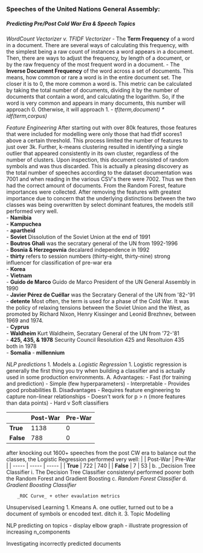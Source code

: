 ### Speeches of the United Nations General Assembly:
##### Predicting Pre/Post Cold War Era & Speech Topics

_WordCount Vectorizer v. TFIDF Vectorizer_
    - The **Term Frequency** of a word in a document. There are several ways of calculating this frequency, with the simplest being a raw count of instances a word appears in a document. Then, there are ways to adjust the frequency, by length of a document, or by the raw frequency of the most frequent word in a document.
    - The **Inverse Document Frequency** of the word across a set of documents. This means, how common or rare a word is in the entire document set. The closer it is to 0, the more common a word is. This metric can be calculated by taking the total number of documents, dividing it by the number of documents that contain a word, and calculating the logarithm. So, if the word is very common and appears in many documents, this number will approach 0. Otherwise, it will approach 1.
    - _tf(term,document) * idf(term,corpus)_

_Feature Engineering_
After starting out with over 80k features, those features that were included for modelling were only those that had tfidf scores1 above a certain threshold. This process limited the number of features to just over 3k. 
Further, k-means clustering resulted in identifying a single outlier that appeared consistently in its own cluster, regardless of the number of clusters. Upon inspection, this document consisted of random symbols and was thus discarded. This is actually a pleasing discovery as the total number of speeches according to the dataset documentation was 7001 and when reading in the various CSV's there were 7002. Thus we then had the correct amount of documents.
From the Random Forest, feature importances were collected. After removing the features with greatest importance due to concern that the underlying distinctions between the two classes was being overwritten by select dominant features, the models still performed very well.  
    - **Namibia**  
    - **Kampuchea**  
    - **apartheid**   
    - **Soviet** Dissolution of the Soviet Union at the end of 1991  
    - **Boutros Ghali** was the secratary general of the UN from 1992-1996  
    - **Bosnia & Herzegovnia** decalared independence in 1992  
    - **thirty** refers to session numbers (thirty-eight, thirty-nine) strong influencer for classification of pre-war era  
    - **Korea**  
    - **Vietnam**  
    - **Guido de Marco** Guido de Marco President of the UN General Assembly in 1990  
    - **Javier Pérez de Cuéllar** was the Secratary General of the UN from '82-'91  
    - **detente** Most often, the term is used for a phase of the Cold War. It was the policy of relaxing tensions between the Soviet Union and the West, as promoted by Richard Nixon, Henry Kissinger and Leonid Brezhnev, between 1969 and 1974.  
    - **Cyprus**  
    - **Waldheim** Kurt Waldheim, Secratary General of the UN from '72-'81  
    - **425, 435, & 1978** Security Council Resolution 425 and Resoltuion 435 both in 1978  
    - **Somalia**
    - **millennium**

_NLP predictions_
    1. Models
        a. _Logistic Regression_
        1. Logistic regression is generally the first thing you try when building a classifier and is actually used in some production environments.
            A. Advantages:
                - Fast (for training and prediction)
                - Simple (few hyperparameters)
                - Interpretable
                - Provides good probabilities
            B. Disadvantages
                - Requires feature engineering to capture non-linear relationships
                - Doesn't work for p > n (more features than data points)
        - Hard v Soft classifiers

|  | Post-War | Pre-War |
| ----- | ----- | ----- |
| **True** | 1138 | 0 | 
| **False** | 788 | 0 | 

after knocking out 1600+ speeches from the post CW era to balance out the classes, the Logistic Regression performed very well:
|  | Post-War | Pre-War |
| ----- | ----- | ----- |
| **True** | 722 | 740 | 
| **False** | 7 | 53 | 
        b. _Decision Tree Classifier
            i. The Decision Tree Classifier consistenyl performed poorer both the Random Forest and Gradient Boosting
        c. _Random Forest Classifier_
        d. _Gradient Boosting Classifier_

        _ROC Curve_ + other evaulation metrics
        
Unsupervised Learning
    1. Kmeans
        A. one outlier, turned out to be a document of symbols or encoded text. ditch it. 
    3. Topic Modelling

NLP predicting on topics
    - display elbow graph
    - illustrate progression of increasing n_components

Investigating incorrectly predicted documents
